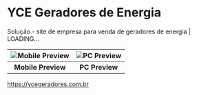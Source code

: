 # YCE Geradores de Energia

Solução - site de empresa para venda de geradores de energia | LOADING...

| ![Mobile Preview](assets/mobile-preview.gif) | ![PC Preview](assets/pc-preview.gif) |
| :---------------------------------------: | :-----------------------------------: |
|          **Mobile Preview**             |         **PC Preview**               |

https://ycegeradores.com.br
